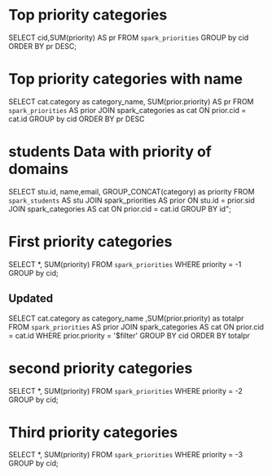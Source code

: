 # Top priority categories
SELECT cid,SUM(priority) AS pr FROM `spark_priorities` GROUP by cid ORDER BY pr DESC;


# Top priority categories with name
SELECT cat.category as category_name, SUM(prior.priority) AS pr FROM `spark_priorities` AS prior JOIN spark_categories as cat ON prior.cid = cat.id GROUP by cid ORDER BY pr DESC

# students Data with priority of domains
SELECT stu.id, name,email, GROUP_CONCAT(category) as priority FROM `spark_students` AS stu JOIN spark_priorities AS prior ON stu.id = prior.sid JOIN spark_categories AS cat ON prior.cid = cat.id GROUP BY id";


# First priority categories
SELECT *, SUM(priority) FROM `spark_priorities` WHERE priority = -1 GROUP by cid;
## Updated
SELECT cat.category as category_name ,SUM(prior.priority) as totalpr FROM `spark_priorities` AS prior JOIN spark_categories AS cat ON prior.cid = cat.id WHERE prior.priority = '$filter' GROUP BY cid ORDER BY totalpr

# second priority categories
SELECT *, SUM(priority) FROM `spark_priorities` WHERE priority = -2 GROUP by cid;
# Third priority categories
SELECT *, SUM(priority) FROM `spark_priorities` WHERE priority = -3 GROUP by cid;

